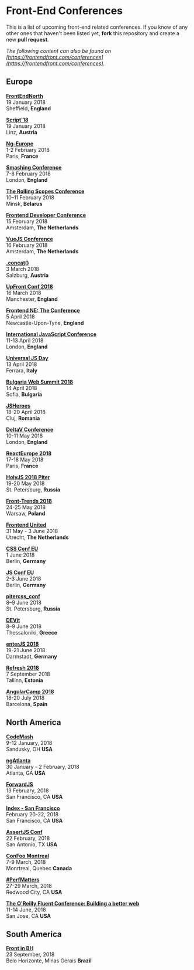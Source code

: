 # Front-End Conferences

This is a list of upcoming front-end related conferences. If you know of any other ones that haven't been listed yet, **fork** this repository and create a new **pull request**.

*The following content can also be found on [https://frontendfront.com/conferences](https://frontendfront.com/conferences).*


## Europe

[**FrontEndNorth**](https://frontendnorth.com)  
19 January 2018  
Sheffield, **England**

[**Script'18**](https://scriptconf.org)  
19 January 2018  
Linz, **Austria**

[**Ng-Europe**](https://ngeurope.org/)  
1-2 February 2018  
Paris, **France**

[**Smashing Conference**](https://smashingconf.com/)  
7-8 February 2018  
London, **England**

[**The Rolling Scopes Conference**](https://2018.conf.rollingscopes.com/)  
10–11 February 2018  
Minsk, **Belarus**

[**Frontend Developer Conference**](http://frontenddeveloperlove.com/)  
15 February 2018  
Amsterdam, **The Netherlands**

[**VueJS Conference**](https://www.vuejs.amsterdam/)  
16 February 2018  
Amsterdam, **The Netherlands**

[**.concat()**](https://2018.conc.at/)  
3 March 2018  
Salzburg, **Austria**  

[**UpFront Conf 2018**](http://upfrontconf.com)  
16 March 2018  
Manchester, **England**

[**Frontend NE: The Conference**](https://2018.frontendne.co.uk)  
5 April 2018  
Newcastle-Upon-Tyne, **England**

[**International JavaScript Conference**](https://javascript-conference.com/en/)  
11-13 April 2018  
London, **England**

[**Universal JS Day**](http://2018.universaljsday.com)  
13 April 2018  
Ferrara, **Italy**  

[**Bulgaria Web Summit 2018**](https://bulgariawebsummit.com)  
14 April 2018  
Sofia, **Bulgaria**

[**JSHeroes**](https://jsheroes.io)  
18-20 April 2018  
Cluj, **Romania**  

[**DeltaV Conference**](https://2018.deltavconf.com)  
10-11 May 2018  
London, **England**  

[**ReactEurope 2018**](https://www.react-europe.org)  
17-18 May 2018  
Paris, **France**  

[**HolyJS 2018 Piter**](https://holyjs-piter.ru/en/)  
19-20 May 2018  
St. Petersburg, **Russia**  

[**Front-Trends 2018**](https://2018.front-trends.com/)  
24-25 May 2018  
Warsaw, **Poland**  

[**Frontend United**](https://frontendunited.org/)  
31 May - 3 June 2018  
Utrecht, **The Netherlands**

[**CSS Conf EU**](https://2018.cssconf.eu/)  
1 June 2018  
Berlin, **Germany**

[**JS Conf EU**](https://2018.jsconf.eu/)  
2-3 June 2018  
Berlin, **Germany**

[**pitercss_conf**](https://pitercss.com/)  
8–9 June 2018  
St. Petersburg, **Russia**

[**DEVit**](http://devitconf.org/)  
8–9 June 2018  
Thessaloniki, **Greece**

[**enterJS 2018**](https://www.enterjs.de/)  
19-21 June 2018  
Darmstadt, **Germany**

[**Refresh 2018**](http://refresh.rocks/)  
7 September 2018  
Tallinn, **Estonia**

[**AngularCamp 2018**](https://angularcamp.org/)  
18-20 July 2018  
Barcelona, **Spain**

## North America

[**CodeMash**](https://codemash.org)  
9-12 January, 2018  
Sandusky, OH **USA**

[**ngAtlanta**](http://ng-atl.org)  
30 January - 2 February, 2018  
Atlanta, GA **USA**

[**ForwardJS**](https://forwardjs.com/)  
13 February, 2018  
San Francisco, CA **USA**

[**Index - San Francisco**](https://developer.ibm.com/indexconf/)  
February 20-22, 2018  
San Francisco, CA **USA**

[**AssertJS Conf**](https://www.assertjs.com/)  
22 February, 2018  
San Antonio, TX **USA**

[**ConFoo Montreal**](https://confoo.ca/en/yul2018)  
7-9 March, 2018  
Monrtreal, Quebec **Canada**

[**#PerfMatters**](https://perfmattersconf.com)  
27-29 March, 2018  
Redwood City, CA **USA**

[**The O'Reilly Fluent Conference: Building a better web**](https://conferences.oreilly.com/fluent/fl-ca)  
11-14 June, 2018  
San Jose, CA **USA**

## South America

[**Front in BH**](https://frontinbh.com.br/)  
23 September, 2018  
Belo Horizonte, Minas Gerais **Brazil**
